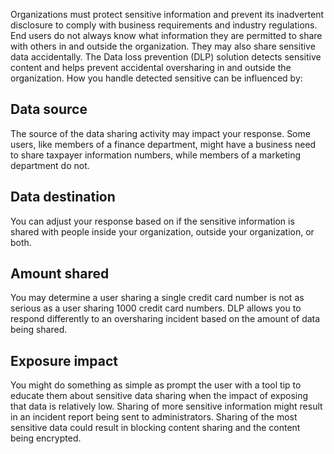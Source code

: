 Organizations must protect sensitive information and prevent its inadvertent disclosure to comply with business requirements and industry regulations. End users do not always know what information they are permitted to share with others in and outside the organization. They may also share sensitive data accidentally. The Data loss prevention (DLP) solution detects sensitive content and helps prevent accidental oversharing in and outside the organization. How you handle detected sensitive can be influenced by: 

## Data source
The source of the data sharing activity may impact your response. Some users, like members of a finance department, might have a business need to share taxpayer information numbers, while members of a marketing department do not.

## Data destination
You can adjust your response based on if the sensitive information is shared with people inside your organization, outside your organization, or both.

## Amount shared
You may determine a user sharing a single credit card number is not as serious as a user sharing 1000 credit card numbers. DLP allows you to respond differently to an oversharing incident based on the amount of data being shared. 

## Exposure impact
You might do something as simple as prompt the user with a tool tip to educate them about sensitive data sharing when the impact of exposing that data is relatively low. Sharing of more sensitive information might result in an incident report being sent to administrators. Sharing of the most sensitive data could result in blocking content sharing and the content being encrypted.

